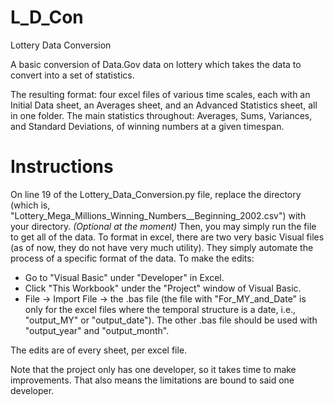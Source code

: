# L_D_Con
Lottery Data Conversion

A basic conversion of Data.Gov data on lottery which takes the data to convert into a set of statistics.

The resulting format: four excel files of various time scales, each with an Initial Data sheet, an Averages sheet, and an Advanced Statistics sheet, all in one folder.
The main statistics throughout: Averages, Sums, Variances, and Standard Deviations, of winning numbers at a given timespan.

# Instructions

On line 19 of the Lottery_Data_Conversion.py file, replace the directory (which is, "Lottery_Mega_Millions_Winning_Numbers__Beginning_2002.csv") with
your directory. 
_(Optional at the moment)_ 
Then, you may simply run the file to get all of the data.
To format in excel, there are two very basic Visual files (as of now, they do not have very much utility). They simply automate the process of a specific
format of the data. 
To make the edits:
- Go to "Visual Basic" under "Developer" in Excel.
- Click "This Workbook" under the "Project" window of Visual Basic.
- File -> Import File -> the .bas file (the file with "For_MY_and_Date" is only for the excel files where the temporal structure is a date, i.e., "output_MY" or "output_date"). The other .bas file should be used with "output_year" and "output_month".

The edits are of every sheet, per excel file.

Note that the project only has one developer, so it takes time to make improvements. That also means the limitations are bound to said one developer.
